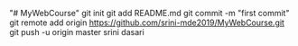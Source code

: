 "# MyWebCourse"  git init git add README.md git commit -m "first commit" git remote add origin https://github.com/srini-mde2019/MyWebCourse.git git push -u origin master
srini dasari